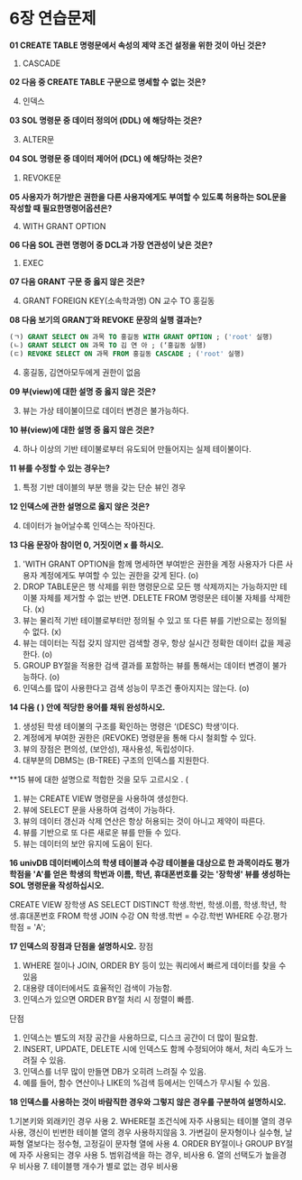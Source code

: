 # 6장 연습문제

**01 CREATE TABLE 명령문에서 속성의 제약 조건 설정을 위한 것이 아닌 것은?**

1. CASCADE

**02 다음 중 CREATE TABLE 구문으로 명세할 수 없는 것은?**

4. 인덱스

**03 SOL 명령문 중 데이터 정의어 (DDL) 에 해당하는 것은?**

3. ALTER문

**04 SOL 명령문 중 데이터 제어어 (DCL) 에 해당하는 것은?**

1. REVOKE문
   
**05 사용자가 허가받은 권한을 다른 사용자에게도 부여할 수 있도록 허용하는 SOL문을 작성할 때 필요한명령어옵션은?**

4. WITH GRANT OPTION

**06 다음 SOL 관련 명령어 중 DCL과 가장 연관성이 낮은 것은?**

1. EXEC
   
**07 다음 GRANT 구문 중 옳지 않은 것은?**

4. GRANT FOREIGN KEY(소속학과명) ON 교수 TO 홍길동

**08 다음 보기의 GRAN丁와 REVOKE 문장의 실행 결과는?**

```sql
(ㄱ) GRANT SELECT ON 과목 TO 홍길동 WITH GRANT OPTION ; ('root' 실행)
(ㄴ) GRANT SELECT ON 과목 TO 김 연 아 ; (‘홍길동 실행)
(ㄷ) REVOKE SELECT ON 과목 FROM 홍길동 CASCADE ; ('root' 실행)
```

4. 홍길동, 김연아모두에게 권한이 없음

**09 부(view)에 대한 설명 중 옳지 않은 것은?**

3. 뷰는 가상 테이불이므로 데이터 변경은 불가능하다.

**10 뷰(view)에 대한 설명 중 옳지 않은 것은?**

4. 하나 이상의 기반 테이불로부터 유도되어 만들어지는 실제 테이불이다.

**11 뷰를 수정할 수 있는 경우는?**

1. 특정 기반 데이블의 부분 행을 갖는 단순 뷰인 경우
   
**12 인덱스에 관한 설명으로 옳지 않은 것은?**

4. 데이터가 늘어날수록 인덱스는 작아진다.

**13 다음 문장아 참이먼 0, 거짓이면 x 를 하시오.**

1. 'WITH GRANT OPTION을 함께 명세하면 부여받은 권한을 계정 사용자가 다른 사용자 계정에게도 부여할 수 있는 권한을 갖게 된다. (o)
2. DROP TABLE문은 행 삭제를 위한 명령문으로 모든 행 삭제까지는 가능하지만 테이불 자체를 제거할 수 없는 반면. DELETE FROM 명령문은 테이불 자체를 삭제한다. (x)
3. 뷰는 물리적 기반 테이블로부터만 정의될 수 있고 또 다른 뷰를 기반으로는 정의될 수 없다. (x)
4. 뷰는 데이터는 직접 갖지 않지만 검색할 경우, 항상 실시간 정확한 데이터 값을 제공한다. (o)
5. GROUP BY절을 적용한 검색 결과를 포함하는 뷰를 통해서는 데이터 변경이 불가능하다. (o)
6. 인덱스를 많이 사용한다고 검색 성능이 무조건 좋아지지는 않는다. (o)

**14 다음 ( ) 안에 적당한 용어를 채워 완성하시오.**

1. 생성된 학생 테이불의 구조를 확인하는 명령은 ‘(DESC) 학생’이다.
2. 계정에게 부여한 권한은 (REVOKE) 명령문을 통해 다시 철회할 수 있다.
3. 뷰의 장점은 편의성, (보안성), 재사용성, 독립성이다.
4. 대부분의 DBMS는 (B-TREE) 구조의 인덱스를 지원한다.

**15 뷰에 대한 설명으로 적합한 것을 모두 고르시오 . (

1. 뷰는 CREATE VIEW 명령문을 사용하여 생성한다.
3. 뷰에 SELECT 문을 사용하여 검색이 가능하다.
6. 뷰의 데이터 갱신과 삭제 연산은 항상 허용되는 것이 아니고 제약이 따른다.
7. 뷰를 기반으로 또 다른 새로운 뷰를 만들 수 있다.
8. 뷰는 데이터의 보안 유지에 도움이 된다.

**16 univDB 데이터베이스의 학생 테이블과 수강 테이블을 대상으로 한 과목이라도 평가학점을 'A'를 얻은 학생의 학번과 이름, 학년, 휴대폰번호를 갖는 '장학생' 뷰를 생성하는 SOL 명령문을 작성하십시오.**

CREATE VIEW 장학생 AS
SELECT DISTINCT 학생.학번, 학생.이름, 학생.학년, 학생.휴대폰번호
FROM 학생
JOIN 수강 ON 학생.학번 = 수강.학번
WHERE 수강.평가학점 = 'A';

**17 인덱스의 장점과 단점을 설명하시오.**
장점
1. WHERE 절이나 JOIN, ORDER BY 등이 있는 쿼리에서 빠르게 데이터를 찾을 수 있음
2. 대용량 데이터에서도 효율적인 검색이 가능함.
3. 인덱스가 있으면 ORDER BY절 처리 시 정렬이 빠름.

단점
1. 인덱스는 별도의 저장 공간을 사용하므로, 디스크 공간이 더 많이 필요함.
2. INSERT, UPDATE, DELETE 시에 인덱스도 함께 수정되어야 해서, 처리 속도가 느려질 수 있음.
3. 인덱스를 너무 많이 만들면 DB가 오히려 느려질 수 있음.
4. 예를 들어, 함수 연산이나 LIKE의 %검색 등에서는 인덱스가 무시될 수 있음.
   
**18 인덱스를 사용하는 것이 바람직한 경우와 그렇지 않은 경우를 구분하여 설명하시오.**

1.기본키와 외래키인 경우 사용 
2. WHERE절 조건식에 자주 사용되는 테이블 열의 경우 사용, 갱신이 빈번한 테이블 열의 경우 사용하지않음
3. 가변길이 문자형이나 실수형, 날짜형 열보다는 정수형, 고정길이 문자형 열에 사용
4. ORDER BY절이나 GROUP BY절에 자주 사용되는 경우 사용
5. 범위검색을 하는 경우, 비사용
6. 열의 선택도가 높을경우 비사용
7. 테이블행 개수가 별로 없는 경우 비사용
